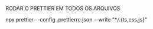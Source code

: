 RODAR O PRETTIER EM TODOS OS ARQUIVOS

npx prettier --config .prettierrc.json --write "\*_/_.{ts,css,js}"
